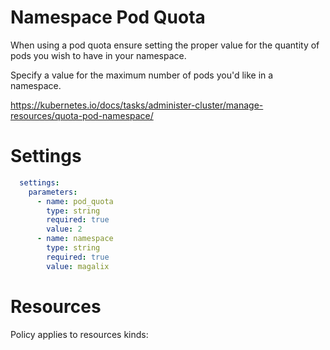 # Namespace Pod Quota

When using a pod quota ensure setting the proper value for the quantity of pods you wish to have in your namespace. 


Specify a value for the maximum number of pods you'd like in a namespace. 

https://kubernetes.io/docs/tasks/administer-cluster/manage-resources/quota-pod-namespace/


# Settings
```yaml
  settings:
    parameters:
      - name: pod_quota
        type: string
        required: true
        value: 2
      - name: namespace
        type: string
        required: true
        value: magalix
```

# Resources
Policy applies to resources kinds:

